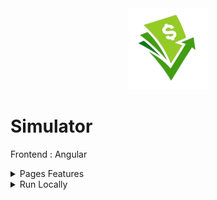 <div align="center">
<img height="130px" width="130px" src="./src/assets/images/logo.png">
</div>
  
# Simulator

Frontend : Angular

<details>
  <summary>Pages Features</summary>

### Form

### Globale

### Geste

</details>

<details>
  <summary>Run Locally</summary>

### Clone the project

```bash
  git clone https://github.com/Brice150/Simulator.git
```

### Install dependencies

```bash
  npm install
```

### Start the server

```bash
  ng serve -o
```

</details>
